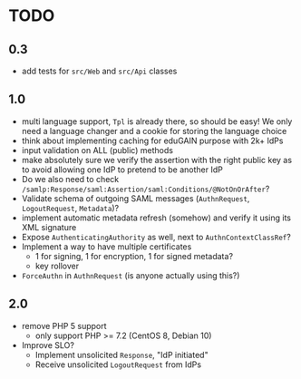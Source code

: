 # TODO

## 0.3

- add tests for `src/Web` and `src/Api` classes

## 1.0

- multi language support, `Tpl` is already there, so should be easy! We only
  need a language changer and a cookie for storing the language choice
- think about implementing caching for eduGAIN purpose with 2k+ IdPs
- input validation on ALL (public) methods
- make absolutely sure we verify the assertion with the right public key as to
  avoid allowing one IdP to pretend to be another IdP
- Do we also need to check `/samlp:Response/saml:Assertion/saml:Conditions/@NotOnOrAfter`?
- Validate schema of outgoing SAML messages (`AuthnRequest`, `LogoutRequest`, `Metadata`)?
- implement automatic metadata refresh (somehow) and verify it using its XML
  signature
- Expose `AuthenticatingAuthority` as well, next to `AuthnContextClassRef`?
- Implement a way to have multiple certificates
  - 1 for signing, 1 for encryption, 1 for signed metadata?
  - key rollover
- `ForceAuthn` in `AuthnRequest` (is anyone actually using this?)

## 2.0

- remove PHP 5 support
  - only support PHP >= 7.2 (CentOS 8, Debian 10)
- Improve SLO?
  - Implement unsolicited `Response`, "IdP initiated"
  - Receive unsolicited `LogoutRequest` from IdPs
